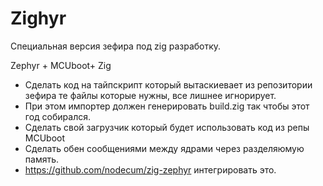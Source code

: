 # Zighyr
Специальная версия зефира под zig разработку. 

Zephyr + MCUboot+ Zig 

- Сделать код на тайпскрипт который вытаскиевает из репозитории зефира те файлы которые нужны, все лишнее игнорирует.
- При этом импортер должен генерировать build.zig так чтобы этот год собирался. 
- Сделать свой загрузчик который будет использовать код из репы MCUboot 
- Сделать обен сообщениями между ядрами через разделяюмую память.
- https://github.com/nodecum/zig-zephyr интегрировать это.